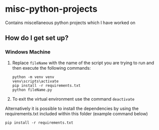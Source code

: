 # misc-python-projects
Contains miscellaneous python projects which I have worked on

## How do I get set up?

### Windows Machine

1. Replace ```fileName``` with the name of the script you are trying to run and then execute the following commands:

   ```console
   python -m venv venv
   venv\scripts\activate
   pip install -r requirements.txt
   python fileName.py
   ```

2. To exit the virtual environment use the command ```deactivate``` 

Alternatively it is possible to install the dependencies by using the requirements.txt included within this folder (example command below)

```console
pip install -r requirements.txt
```